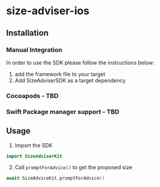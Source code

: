 # size-adviser-ios

## Installation
### Manual Integration
In order to use the SDK please follow the instructions below:
1. add the framework file to your target
2. Add SizeAdviserSDK as a target dependency

### Cocoapods - TBD

### Swift Package manager support - TBD

## Usage
1. Import the SDK
```swift
import SizeAdviserKit
```

2. Call `promptForAdvice()` to get the proposed size
```swift
await SizeAdviceKit.promptForAdvice()
```

